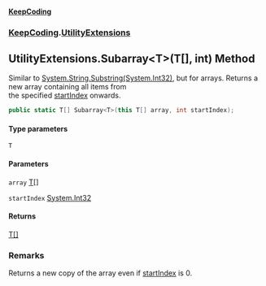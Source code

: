 #### [KeepCoding](index.md 'index')
### [KeepCoding](KeepCoding.md 'KeepCoding').[UtilityExtensions](UtilityExtensions.md 'KeepCoding.UtilityExtensions')
## UtilityExtensions.Subarray&lt;T&gt;(T[], int) Method
Similar to [System.String.Substring(System.Int32)](https://docs.microsoft.com/en-us/dotnet/api/System.String.Substring#System_String_Substring_System_Int32_ 'System.String.Substring(System.Int32)'), but for arrays. Returns a new array containing all items from  
the specified [startIndex](UtilityExtensions.Subarray.gGw.1ZTrjlKggn.e8wy9Xg.md#KeepCoding.UtilityExtensions.Subarray.T.(T...int).startIndex 'KeepCoding.UtilityExtensions.Subarray&lt;T&gt;(T[], int).startIndex') onwards.
```csharp
public static T[] Subarray<T>(this T[] array, int startIndex);
```
#### Type parameters
<a name='KeepCoding.UtilityExtensions.Subarray.T.(T...int).T'></a>
`T`  
  
#### Parameters
<a name='KeepCoding.UtilityExtensions.Subarray.T.(T...int).array'></a>
`array` [T](UtilityExtensions.Subarray.gGw.1ZTrjlKggn.e8wy9Xg.md#KeepCoding.UtilityExtensions.Subarray.T.(T...int).T 'KeepCoding.UtilityExtensions.Subarray&lt;T&gt;(T[], int).T')[[]](https://docs.microsoft.com/en-us/dotnet/api/System.Array 'System.Array')  
  
<a name='KeepCoding.UtilityExtensions.Subarray.T.(T...int).startIndex'></a>
`startIndex` [System.Int32](https://docs.microsoft.com/en-us/dotnet/api/System.Int32 'System.Int32')  
  
#### Returns
[T](UtilityExtensions.Subarray.gGw.1ZTrjlKggn.e8wy9Xg.md#KeepCoding.UtilityExtensions.Subarray.T.(T...int).T 'KeepCoding.UtilityExtensions.Subarray&lt;T&gt;(T[], int).T')[[]](https://docs.microsoft.com/en-us/dotnet/api/System.Array 'System.Array')  
### Remarks
Returns a new copy of the array even if [startIndex](UtilityExtensions.Subarray.gGw.1ZTrjlKggn.e8wy9Xg.md#KeepCoding.UtilityExtensions.Subarray.T.(T...int).startIndex 'KeepCoding.UtilityExtensions.Subarray&lt;T&gt;(T[], int).startIndex') is 0.

